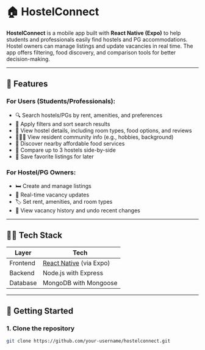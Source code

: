 # 🏠 HostelConnect

**HostelConnect** is a mobile app built with **React Native (Expo)** to help students and professionals easily find hostels and PG accommodations. Hostel owners can manage listings and update vacancies in real time. The app offers filtering, food discovery, and comparison tools for better decision-making.

---

## 🚀 Features

### For Users (Students/Professionals):
- 🔍 Search hostels/PGs by rent, amenities, and preferences
- 🎯 Apply filters and sort search results
- 💬 View hostel details, including room types, food options, and reviews
- 🧑‍🤝‍🧑 View resident community info (e.g., hobbies, background)
- 🍱 Discover nearby affordable food services
- 🧾 Compare up to 3 hostels side-by-side
- 📌 Save favorite listings for later

### For Hostel/PG Owners:
- 🛏️ Create and manage listings
- 🔁 Real-time vacancy updates
- 🏷️ Set rent, amenities, and room types
- 📜 View vacancy history and undo recent changes

---

## 🧑‍💻 Tech Stack

| Layer        | Tech                              |
|--------------|------------------------------------|
| Frontend     | [React Native](https://reactnative.dev/) (via Expo) |
| Backend      | Node.js with Express               |
| Database     | MongoDB with Mongoose              |

---

## 📱 Getting Started

### 1. Clone the repository

```bash
git clone https://github.com/your-username/hostelconnect.git
